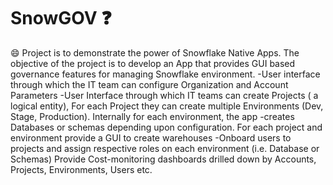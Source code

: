 # SnowGOV :question:
:smile:
Project is to demonstrate the power of Snowflake Native Apps. The objective of the project is to develop an App that provides GUI based governance features for managing Snowflake environment.
-User interface through which the IT team can configure Organization and Account Parameters
-User Interface through which IT teams can create Projects ( a logical entity), For each Project they can create multiple Environments (Dev, Stage, Production). Internally for each environment, the app
-creates Databases or schemas depending upon configuration. For each project and environment provide a GUI to create warehouses
-Onboard users to projects and assign respective roles on each environment (i.e. Database or Schemas)
Provide Cost-monitoring dashboards drilled down by Accounts, Projects, Environments, Users etc.
